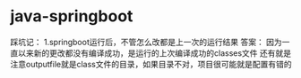 # java-springboot
踩坑记：
1.springboot运行后，不管怎么改都是上一次的运行结果
答案：
因为一直以来新的更改都没有编译成功，是运行的上次编译成功的classes文件
还有就是注意outputfile就是class文件的目录，如果目录不对，项目很可能就是配置有错的